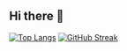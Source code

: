 ## Hi there 👋
[![Top Langs](https://github-readme-stats.vercel.app/api/top-langs/?username=imakira)](https://github.com/anuraghazra/github-readme-stats)
[![GitHub Streak](https://github-readme-streak-stats.herokuapp.com/?user=imakira)](https://git.io/streak-stats)
